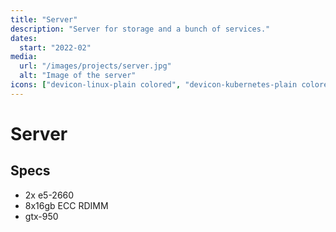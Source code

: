 ```yaml
---
title: "Server"
description: "Server for storage and a bunch of services."
dates:
  start: "2022-02"
media:
  url: "/images/projects/server.jpg"
  alt: "Image of the server"
icons: ["devicon-linux-plain colored", "devicon-kubernetes-plain colored"]
---
```


# Server

## Specs

- 2x e5-2660
- 8x16gb ECC RDIMM
- gtx-950
